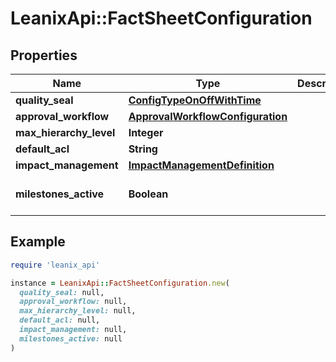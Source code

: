 # LeanixApi::FactSheetConfiguration

## Properties

| Name | Type | Description | Notes |
| ---- | ---- | ----------- | ----- |
| **quality_seal** | [**ConfigTypeOnOffWithTime**](ConfigTypeOnOffWithTime.md) |  | [optional] |
| **approval_workflow** | [**ApprovalWorkflowConfiguration**](ApprovalWorkflowConfiguration.md) |  | [optional] |
| **max_hierarchy_level** | **Integer** |  | [optional] |
| **default_acl** | **String** |  | [optional] |
| **impact_management** | [**ImpactManagementDefinition**](ImpactManagementDefinition.md) |  | [optional] |
| **milestones_active** | **Boolean** |  | [optional][default to false] |

## Example

```ruby
require 'leanix_api'

instance = LeanixApi::FactSheetConfiguration.new(
  quality_seal: null,
  approval_workflow: null,
  max_hierarchy_level: null,
  default_acl: null,
  impact_management: null,
  milestones_active: null
)
```

